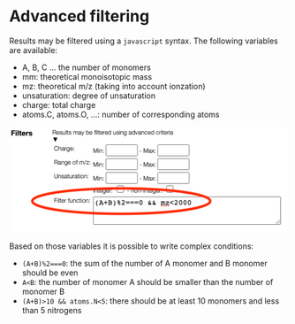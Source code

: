 # Advanced filtering

Results may be filtered using a `javascript` syntax. The following variables are
available:

- A, B, C ... the number of monomers
- mm: theoretical monoisotopic mass
- mz: theoretical m/z (taking into account ionzation)
- unsaturation: degree of unsaturation
- charge: total charge
- atoms.C, atoms.O, ...: number of corresponding atoms

![filter function](filterFct.png)

Based on those variables it is possible to write complex conditions:

- `(A+B)%2===0`: the sum of the number of A monomer and B monomer should be even
- `A<B`: the number of monomer A should be smaller than the number of monomer B
- `(A+B)>10 && atoms.N<5`: there should be at least 10 monomers and less than 5 nitrogens
